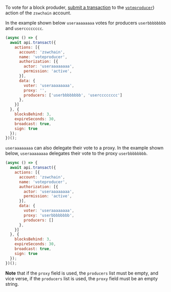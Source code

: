 To vote for a block produder, [submit a transaction](01_how-to-submit-a-transaction.md) to the [`voteproducer`](https://github.com/zhongshuwen/zswchain)) action of the `zswchain` account.

In the example shown below `useraaaaaaaa` votes for producers `userbbbbbbbb` and `usercccccccc`.
```javascript
(async () => {
  await api.transact({
    actions: [{
      account: 'zswchain',
      name: 'voteproducer',
      authorization: [{
        actor: 'useraaaaaaaa',
        permission: 'active',
      }],
      data: {
        voter: 'useraaaaaaaa',
        proxy: '',
        producers: ['userbbbbbbbb', 'usercccccccc']
      },
    }]
  }, {
    blocksBehind: 3,
    expireSeconds: 30,
    broadcast: true,
    sign: true
  });
})();
```

`useraaaaaaaa` can also delegate their vote to a proxy.  In the example shown below, `useraaaaaaaa` delegates their vote to the proxy `userbbbbbbbb`.
```javascript
(async () => {
  await api.transact({
    actions: [{
      account: 'zswchain',
      name: 'voteproducer',
      authorization: [{
        actor: 'useraaaaaaaa',
        permission: 'active',
      }],
      data: {
        voter: 'useraaaaaaaa',
        proxy: 'userbbbbbbbb',
        producers: []
      },
    }]
  }, {
    blocksBehind: 3,
    expireSeconds: 30,
    broadcast: true,
    sign: true
  });
})();
```

**Note** that if the `proxy` field is used, the `producers` list must be empty, and vice verse, if the `producers` list is used, the `proxy` field must be an empty string.